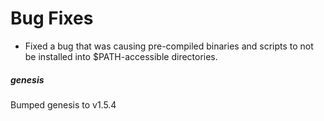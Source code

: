 # Bug Fixes

- Fixed a bug that was causing pre-compiled binaries and scripts
  to not be installed into $PATH-accessible directories.

##### genesis
Bumped genesis to v1.5.4
